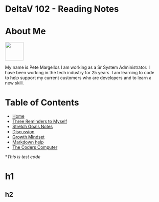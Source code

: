 # **DeltaV 102 - Reading Notes**

# About Me
<img src="https://github.com/pmargellos/reading-notes/blob/main/profile-1.png" width="60">

My name is Pete Margellos I am working as a Sr System Administrator. I have been working in the tech industry for 25 years. I am learning to code to help support my current customers who are developers and to learn a new skill.

# Table of Contents

- [Home](https://pmargellos.github.io/reading-notes)
- [Three Reminders to Myself](threereminders.md)
- [Stretch Goals Notes](stretch-goals-notes.md)
- [Discussion](discussion_01.md)
- [Growth Mindset](Growth-Mindset-Reading.md)
- [Markdown help](https://docs.github.com/en/free-pro-team@latest/github/writing-on-github/basic-writing-and-formatting-syntax)
- [The Coders Computer](Coders_Computer.md)

**This is test code*

# h1
## h2

